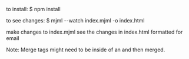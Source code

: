 

to install:
$ npm install

to see changes:
$ mjml --watch index.mjml -o index.html

make changes to index.mjml
see the changes in index.html formatted for email


Note: Merge tags might need to be inside of an <mj-raw></mj-raw> and then merged.

